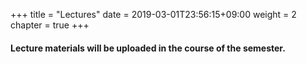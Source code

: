 +++
title = "Lectures"
date = 2019-03-01T23:56:15+09:00
weight = 2
chapter = true
+++

#### Lecture materials will be uploaded in the course of the semester.
